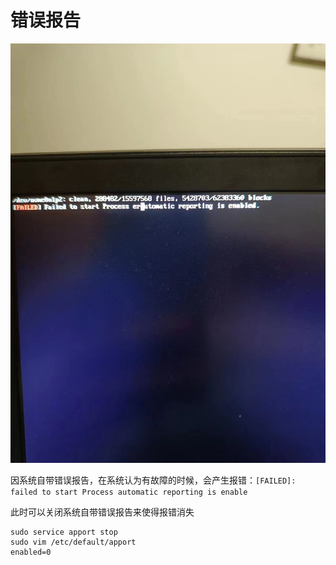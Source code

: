 # 错误报告



![image-20221220061419991](./.图片存放/image-20221220061419991.png)



因系统自带错误报告，在系统认为有故障的时候，会产生报错：`[FAILED]: failed to start Process automatic reporting is enable`

此时可以关闭系统自带错误报告来使得报错消失 



```shell
sudo service apport stop 
sudo vim /etc/default/apport 
enabled=0 
```

